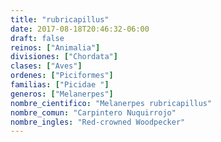 ```yaml
---
title: "rubricapillus"
date: 2017-08-18T20:46:32-06:00
draft: false
reinos: ["Animalia"]
divisiones: ["Chordata"]
clases: ["Aves"]
ordenes: ["Piciformes"]
familias: ["Picidae "]
generos: ["Melanerpes"]
nombre_cientifico: "Melanerpes rubricapillus"
nombre_comun: "Carpintero Nuquirrojo"
nombre_ingles: "Red-crowned Woodpecker"
---
```

